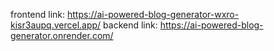 frontend link: https://ai-powered-blog-generator-wxro-kisr3aupq.vercel.app/
backend link: https://ai-powered-blog-generator.onrender.com/

